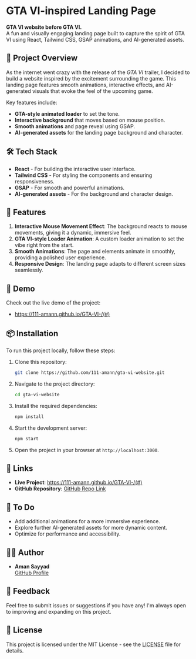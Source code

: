# GTA VI-inspired Landing Page

**GTA VI website before GTA VI.**  
A fun and visually engaging landing page built to capture the spirit of GTA VI using React, Tailwind CSS, GSAP animations, and AI-generated assets.

## 🚀 Project Overview

As the internet went crazy with the release of the *GTA VI* trailer, I decided to build a website inspired by the excitement surrounding the game. This landing page features smooth animations, interactive effects, and AI-generated visuals that evoke the feel of the upcoming game. 

Key features include:

- **GTA-style animated loader** to set the tone.
- **Interactive background** that moves based on mouse position.
- **Smooth animations** and page reveal using GSAP.
- **AI-generated assets** for the landing page background and character.

## 🛠️ Tech Stack

- **React** - For building the interactive user interface.
- **Tailwind CSS** - For styling the components and ensuring responsiveness.
- **GSAP** - For smooth and powerful animations.
- **AI-generated assets** - For the background and character design.

## 🌟 Features

1. **Interactive Mouse Movement Effect**: The background reacts to mouse movements, giving it a dynamic, immersive feel.
2. **GTA VI-style Loader Animation**: A custom loader animation to set the vibe right from the start.
3. **Smooth Animations**: The page and elements animate in smoothly, providing a polished user experience.
4. **Responsive Design**: The landing page adapts to different screen sizes seamlessly.

## 🎥 Demo

Check out the live demo of the project:
- https://111-amann.github.io/GTA-VI-/(#)

## 📦 Installation

To run this project locally, follow these steps:

1. Clone this repository:

    ```bash
    git clone https://github.com/111-amann/gta-vi-website.git
    ```

2. Navigate to the project directory:

    ```bash
    cd gta-vi-website
    ```

3. Install the required dependencies:

    ```bash
    npm install
    ```

4. Start the development server:

    ```bash
    npm start
    ```

5. Open the project in your browser at `http://localhost:3000`.

## 🔗 Links

- **Live Project**: https://111-amann.github.io/GTA-VI-/(#)
- **GitHub Repository**: [GitHub Repo Link](https://github.com/111-amann/gta-vi)

## 🚧 To Do

- Add additional animations for a more immersive experience.
- Explore further AI-generated assets for more dynamic content.
- Optimize for performance and accessibility.

## 👨‍💻 Author

- **Aman Sayyad**  
  [GitHub Profile](https://github.com/111-amann)

## 💬 Feedback

Feel free to submit issues or suggestions if you have any! I'm always open to improving and expanding on this project.

## 📄 License

This project is licensed under the MIT License - see the [LICENSE](LICENSE) file for details.
